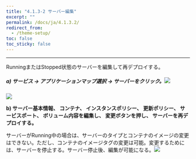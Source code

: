 ```yaml
---
title: "4.1.3-2 サーバー編集"
excerpt: ""
permalink: /docs/ja/4.1.3.2/
redirect_from:
  - /theme-setup/
toc: false
toc_sticky: false
---
```



---

RunningまたはStopped状態のサーバーを編集して再デプロイする。

##### a\) サービス → アプリケーションマップ選択 → サーバーをクリック。![](/assets/JP/2.5/3.1.3-2_1.png)

![](/assets/JP/2.5/3.1.3-2_2.png)

**b\) サーバー基本情報、 コンテナ、 インスタンスポリシー、 更新ポリシー、 サービスポート、 ボリューム内容を編集し、 変更ボタンを押し、 サーバーを再デプロイする。**

サーバーがRunning中の場合は、サーバーのタイプとコンテナのイメージの変更はできない。ただし、コンテナのイメージタグの変更は可能。変更するためには、サーバーを停止する。サーバー停止後、編集が可能になる。![](/assets/JP/2.5.4/3.1.3-2_3.png)

